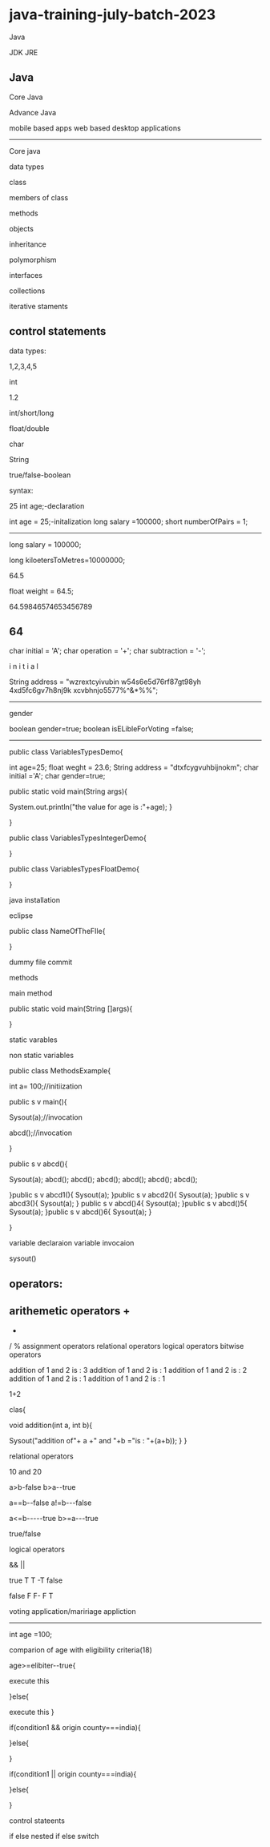 # java-training-july-batch-2023

Java

JDK
JRE


Java
--------------


Core Java

Advance Java

mobile based apps
web based 
desktop applications

-------------------------------------------------------
Core java

data types

class

members of class

methods

objects

inheritance

polymorphism

interfaces

collections

iterative staments

control statements
------------------------------

data types:

1,2,3,4,5

int

1.2

int/short/long

float/double


char

String

true/false-boolean



syntax:

25
int age;-declaration

int age = 25;-initalization
long salary =100000;
short numberOfPairs = 1;

-----------------------------------
long salary = 100000;

long kiloetersToMetres=10000000;


64.5

float weight = 64.5;

64.59846574653456789

64
---------------------------

char initial = 'A';
char operation = '+';
char subtraction = '-';

i n i t i a l


String address = "wzrextcyivubin w54s6e5d76rf87gt98yh 4xd5fc6gv7h8nj9k xcvbhnjo5577%^&*%%";

--------------------------------------------------------------------------------

gender

boolean gender=true;
boolean isELibleForVoting =false;

-------------------------------------

public class VariablesTypesDemo{

int age=25;
float weght = 23.6;
String address = "dtxfcygvuhbijnokm";
char initial ='A';
char gender=true;

public static void main(String args){

System.out.println("the value for age is :"+age);
}




}


public class VariablesTypesIntegerDemo{



}


public class VariablesTypesFloatDemo{



}


java installation


eclipse 



public class NameOfTheFIle{



}

dummy file commit



methods




main method

public static void main(String []args){

}

static varables

non static variables

public class MethodsExample{

int a= 100;//initiization

public s v main(){

Sysout(a);//invocation

abcd();//invocation


}

public s v abcd(){

Sysout(a);
abcd();
abcd();
abcd();
abcd();
abcd();
abcd();

}public s v abcd1(){
Sysout(a);
}public s v abcd2(){
Sysout(a);
}public s v abcd3(){
Sysout(a);
}
public s v abcd()4{
Sysout(a);
}public s v abcd()5{
Sysout(a);
}public s v abcd()6{
Sysout(a);
}





}

variable declaraion 
variable invocaion


sysout()



operators:
-----------
arithemetic operators
+
-
*
/
%
assignment operators
relational operators
logical operators
bitwise operators



addition of 1 and 2 is : 3
addition of 1 and 2 is : 1
addition of 1 and 2 is : 2
addition of 1 and 2 is : 1
addition of 1 and 2 is : 1

1+2

clas{

void addition(int a, int b){

Sysout("addition of"+ a +" and "+b  ="is : "+(a+b));
}
}


relational operators

10 and 20


a>b-false
b>a--true

a==b--false
a!=b---false

a<=b-----true
b>=a---true


true/false


logical operators

&&
||

true
T T -T
false


false
F F- F
T


voting application/maririage appliction

---------------------------------------

int age =100;

comparion of age with eligibility criteria(18)

age>=elibiter--true{

execute this

}else{


execute this
}


if(condition1 && origin county===india){

}else{



}

if(condition1 || origin county===india){

}else{



}

control stateents

if else
nested if else
switch




















